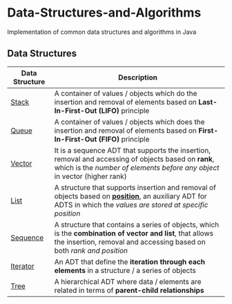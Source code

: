 
# Data-Structures-and-Algorithms

Implementation of common data structures and algorithms in Java

## Data Structures

Data Structure | Description
--|--
[Stack](https://github.com/GohEeEn/Data-Structures-and-Algorithms/tree/master/Java/Stack) | A container of values / objects which do the insertion and removal of elements based on **Last-In-First-Out (LIFO)** principle
[Queue](https://github.com/GohEeEn/Data-Structures-and-Algorithms/tree/master/Java/Queue) | A container of values / objects which does the insertion and removal of elements based on **First-In-First-Out (FIFO)** principle
[Vector](https://github.com/GohEeEn/Data-Structures-and-Algorithms/tree/master/Java/Vector) | It is a sequence ADT that supports the insertion, removal and accessing of objects based on **rank**, which is the *number of elements before any object* in vector (higher rank)
[List](https://github.com/GohEeEn/Data-Structures-and-Algorithms/tree/master/Java/List) | A structure that supports insertion and removal of objects based on **[position](https://github.com/GohEeEn/Data-Structures-and-Algorithms/blob/master/Java/Common/Position.java)**, an auxiliary ADT for ADTS in which the *values are stored at specific position*
[Sequence](https://github.com/GohEeEn/Data-Structures-and-Algorithms/tree/master/Java/Sequence) | A structure that contains a series of objects, which is the **combination of vector and list**, that allows the insertion, removal and accessing based on both *rank and position*
[Iterator](https://github.com/GohEeEn/Data-Structures-and-Algorithms/tree/master/Java/Sequence) | An ADT that define the **iteration through each elements** in a structure / a series of objects
[Tree](https://github.com/GohEeEn/Data-Structures-and-Algorithms/tree/master/Java/Tree) | A hierarchical ADT where data / elements are related in terms of **parent-child relationships**